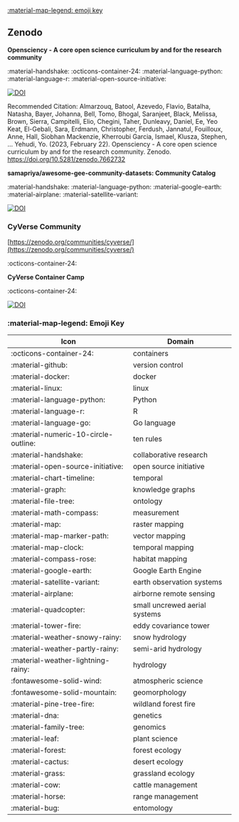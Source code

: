[:material-map-legend: emoji key](#emoji-key)

## Zenodo

**Opensciency - A core open science curriculum by and for the research community**

:material-handshake: :octicons-container-24:  :material-language-python: :material-language-r: :material-open-source-initiative:

[![DOI](https://zenodo.org/badge/DOI/10.5281/zenodo.7662732.svg)](https://doi.org/10.5281/zenodo.7662732)

Recommended Citation: Almarzouq, Batool, Azevedo, Flavio, Batalha, Natasha, Bayer, Johanna, Bell, Tomo, Bhogal, Saranjeet, Black, Melissa, Brown, Sierra, Campitelli, Elio, Chegini, Taher, Dunleavy, Daniel, Ee, Yeo Keat, El-Gebali, Sara, Erdmann, Christopher, Ferdush, Jannatul, Fouilloux, Anne, Hall, Siobhan Mackenzie, Kherroubi Garcia, Ismael, Klusza, Stephen, … Yehudi, Yo. (2023, February 22). Opensciency - A core open science curriculum by and for the research community. Zenodo. https://doi.org/10.5281/zenodo.7662732

**samapriya/awesome-gee-community-datasets: Community Catalog**

:material-handshake: :material-language-python: :material-google-earth: :material-airplane: :material-satellite-variant:

[![DOI](https://zenodo.org/badge/DOI/10.5281/zenodo.7614526.svg)](https://doi.org/10.5281/zenodo.7614526)

### CyVerse Community

[https://zenodo.org/communities/cyverse/](https://zenodo.org/communities/cyverse/)

:octicons-container-24:

**CyVerse Container Camp**

:octicons-container-24:

[![DOI](https://zenodo.org/badge/DOI/10.5281/zenodo.6588581.svg)](https://doi.org/10.5281/zenodo.6588581) 


### :material-map-legend: Emoji Key

| Icon | Domain |
|------|--------|
| :octicons-container-24: | containers |
| :material-github: | version control |
| :material-docker: | docker | 
| :material-linux: | linux |
| :material-language-python: | Python |
| :material-language-r: | R |
| :material-language-go: | Go language |
| :material-numeric-10-circle-outline: | ten rules |
| :material-handshake: | collaborative research |
| :material-open-source-initiative: | open source initiative |
| :material-chart-timeline: | temporal |
| :material-graph: | knowledge graphs |
| :material-file-tree: | ontology |
| :material-math-compass: | measurement |
| :material-map: | raster mapping | 
| :material-map-marker-path: | vector mapping |
| :material-map-clock: | temporal mapping |
| :material-compass-rose: | habitat mapping |
| :material-google-earth: | Google Earth Engine |
| :material-satellite-variant: | earth observation systems |
| :material-airplane: | airborne remote sensing | 
| :material-quadcopter: | small uncrewed aerial systems |
| :material-tower-fire: | eddy covariance tower |
| :material-weather-snowy-rainy: | snow hydrology |
| :material-weather-partly-rainy: | semi-arid hydrology |
| :material-weather-lightning-rainy: | hydrology |
| :fontawesome-solid-wind: | atmospheric science |
| :fontawesome-solid-mountain: | geomorphology |
| :material-pine-tree-fire: | wildland forest fire | 
| :material-dna: | genetics | 
| :material-family-tree: | genomics |
| :material-leaf: | plant science |
| :material-forest: | forest ecology |
| :material-cactus: | desert ecology |
| :material-grass: | grassland ecology |
| :material-cow: | cattle management |
| :material-horse: | range management |
| :material-bug: | entomology |
